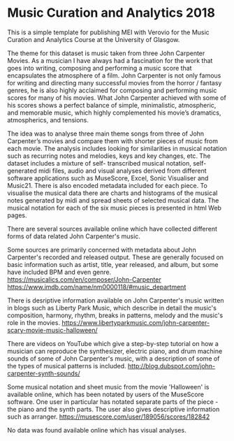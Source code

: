 # Music Curation and Analytics 2018

This is a simple template for publishing MEI with Verovio for the Music Curation and Analytics Course at the University of Glasgow.

The theme for this dataset is music taken from three John Carpenter Movies. As a musician I have always had a fascination for the work that goes into writing, composing and performing a music score that encapsulates the atmosphere of a film. John Carpenter is not only famous for writing and directing many successful movies from the horror / fantasy genres, he is also highly acclaimed for composing and performing music scores for many of his movies. What John Carpenter achieved with some of his scores shows a perfect balance of simple, minimalistic, atmospheric, and memorable music, which highly complemented his movie’s dramatics, atmospherics, and tensions.

The idea was to analyse three main theme songs from three of John Carpenter’s movies and compare them with shorter pieces of music from each movie. The analysis includes looking for similarities in musical notation such as recurring notes and melodies, keys and key changes, etc.
The dataset includes a mixture of self- transcribed musical notation, self-generated midi files, audio and visual analyses derived from different software applications such as MuseScore, Excel, Sonic Visualiser and Music21. There is also encoded metadata included for each piece.
To visualise the musical data there are charts and histograms of the musical notes generated by midi and spread sheets of selected musical data. 
The musical notation for each of the six music pieces is presented in html Web pages. 

There are several sources available online which have collected different forms of data related John Carpenter's music.

Some sources are primarily concerned with metadata about John Carpenter's recorded and released output. These are generally focused on basic information such as artist, title, year released, and album, but some have included BPM and even genre.
https://musicalics.com/en/composer/John-Carpenter
https://www.imdb.com/name/nm0000118/#music_department

There is desriptive information available on John Carpenter's music written in blogs such as Liberty Park Music, which describe in detail the music's composition, harmony, rhythm, breaks in patterns, melody and the music's role in the movies. 
https://www.libertyparkmusic.com/john-carpenter-scary-movie-music-halloween/

There are videos on YouTube which give a step-by-step tutorial on how a musician can reproduce the synthesizer, electric piano, and drum machine sounds of some of John Carpenter's music, with a description of some of the types of musical patterns is included. 
http://blog.dubspot.com/john-carpenter-synth-sounds/

Some musical notation and sheet music from the movie 'Halloween' is available online, which has been notated by users of the MuseScore software. One user in particular has notated separate parts of the piece - the piano and the synth parts. The user also gives descriptive information such as arranger. 
https://musescore.com/user/189056/scores/182842

No data was found available online which has visual analyses.


